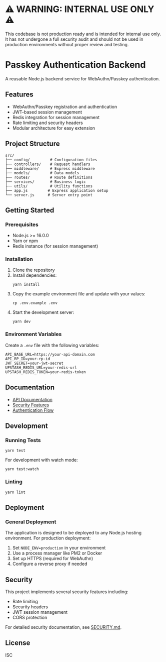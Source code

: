 # ⚠️ WARNING: INTERNAL USE ONLY ⚠️

This codebase is not production ready and is intended for internal use only. It has not undergone a full security audit and should not be used in production environments without proper review and testing.

# Passkey Authentication Backend

A reusable Node.js backend service for WebAuthn/Passkey authentication.

## Features

- WebAuthn/Passkey registration and authentication
- JWT-based session management
- Redis integration for session management
- Rate limiting and security headers
- Modular architecture for easy extension

## Project Structure

```
src/
├── config/         # Configuration files
├── controllers/    # Request handlers
├── middleware/     # Express middleware
├── models/         # Data models
├── routes/         # Route definitions
├── services/       # Business logic
├── utils/          # Utility functions
├── app.js         # Express application setup
└── server.js      # Server entry point
```

## Getting Started

### Prerequisites

- Node.js >= 16.0.0
- Yarn or npm
- Redis instance (for session management)

### Installation

1. Clone the repository
2. Install dependencies:
   ```
   yarn install
   ```
3. Copy the example environment file and update with your values:
   ```
   cp .env.example .env
   ```
4. Start the development server:
   ```
   yarn dev
   ```

### Environment Variables

Create a `.env` file with the following variables:

```
API_BASE_URL=https://your-api-domain.com
API_RP_ID=your-rp-id
JWT_SECRET=your-jwt-secret
UPSTASH_REDIS_URL=your-redis-url
UPSTASH_REDIS_TOKEN=your-redis-token
```

## Documentation

- [API Documentation](docs/API.md)
- [Security Features](docs/SECURITY.md)
- [Authentication Flow](docs/AUTH_FLOW.md)

## Development

### Running Tests

```
yarn test
```

For development with watch mode:
```
yarn test:watch
```

### Linting

```
yarn lint
```

## Deployment

### General Deployment

The application is designed to be deployed to any Node.js hosting environment. For production deployment:

1. Set `NODE_ENV=production` in your environment
2. Use a process manager like PM2 or Docker
3. Set up HTTPS (required for WebAuthn)
4. Configure a reverse proxy if needed

## Security

This project implements several security features including:
- Rate limiting
- Security headers
- JWT session management
- CORS protection

For detailed security documentation, see [SECURITY.md](docs/SECURITY.md).

## License

ISC
